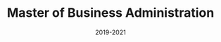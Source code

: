 ---
title: Master of Business Administration
location: Dr. Janaki Ammal Campus
url: http://ni.sb/mehanad
institute: Kannur University
date: 2019-2021
tags: ["Marketing", "Finance"]
---
